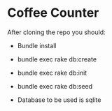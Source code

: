 
# Coffee Counter

After cloning the repo you should:

* Bundle install

* bundle exec rake db:create
* bundle exec rake db:init
* bundle exec rake db:seed

* Database to be used is sqlite

